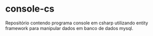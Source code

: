 # console-cs
Repositório contendo programa console em csharp utilizando entity framework 
para manipular dados em banco de dados mysql.
